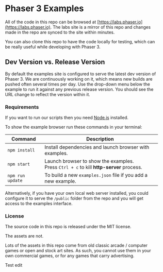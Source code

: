 # Phaser 3 Examples

All of the code in this repo can be browsed at [https://labs.phaser.io](https://labs.phaser.io). The labs site is a mirror of this repo and changes made in the repo are synced to the site within minutes.

You can also clone this repo to have the code locally for testing, which can be really useful while developing with Phaser 3.

## Dev Version vs. Release Version

By default the examples site is configured to serve the latest dev version of Phaser 3. We are continuously working on it, which means new builds are pushed often several times per day. Use the drop-down menu below the example to run it against any previous release version. You should see the URL change to reflect the version within it.

### Requirements

If you want to run our scripts then you need [Node.js](https://nodejs.org)  installed.

To show the example browser run these commands in your terminal:

| Command | Description |
|---------|-------------|
| `npm install` | Install dependencies and launch browser with examples.|
| `npm start` | Launch browser to show the examples. <br> Press `Ctrl + c` to kill **http-server** process. |
| `npm run update` | To build a new `examples.json` file if you add a new example. |

Alternatively, if you have your own local web server installed, you could configure it to serve the `/public` folder from the repo and you will get access to the examples interface.

### License

The source code in this repo is released under the MIT license.

The assets are not.

Lots of the assets in this repo come from old classic arcade / computer games or open and stock art sites. As such, you cannot use them in your own commercial games, or for any games that carry advertising.

Test edit